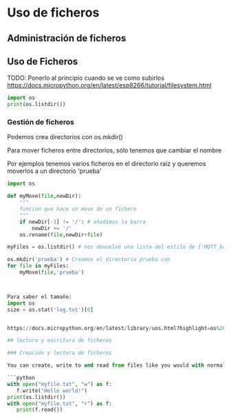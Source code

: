 # Uso de ficheros

## Administración de ficheros

## Uso de Ficheros

TODO: Ponerlo al principio cuando se ve como subirlos
https://docs.micropython.org/en/latest/esp8266/tutorial/filesystem.html

```python
import os
print(os.listdir())
```


### Gestión de ficheros

Podemos crea directorios con os.mkdir()

Para mover ficheros entre directorios, sólo tenemos que cambiar el nombre

Por ejemplos tenemos varios ficheros en el directorio raiz y queremos moverlos a un directorio 'prueba'


```python
import os

def myMove(file,newDir):
    """
    funcion que hace un move de un fichero
    """
    if newDir[-1] != '/': # añadimos la barra
        newDir += '/'
    os.rename(file,newDir+file)

myFiles = os.listdir() # nos devuelve una lista del estilo de ['MQTT_base.py', 'MQTT_test.py', 'MyDateTime.py', 'NeoPixelTHO.py', 'Utils.py','config.py', 'ds18x20.py', 'main_consola.py','test_lcd.py','umqttsimple.py']

os.mkdir('prueba') # Creamos el directorio prueba con
for file in myFiles:
    myMove(file,'prueba')



Para saber el tamaño:
import os
size = os.stat('log.txt')[6]


https://docs.micropython.org/en/latest/library/uos.html?highlight=os%20stat#uos.stat

## lectura y escritura de ficheros

### Creación y lectura de ficheros

You can create, write to and read from files like you would with normal Python:

```python
with open("myfile.txt", "w") as f:
   f.write("Hello world!")
print(os.listdir())
with open("myfile.txt", "r") as f:
   print(f.read())
```

